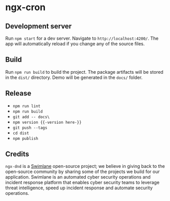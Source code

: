 # ngx-cron

## Development server

Run `npm start` for a dev server. Navigate to `http://localhost:4200/`. The app will automatically reload if you change any of the source files.

## Build

Run `npm run build` to build the project. The package artifacts will be stored in the `dist/` directory. Demo will be generated in the `docs/` folder.

## Release

* `npm run lint`
* `npm run build`
* `git add -- docs\`
* `npm version {{-version here-}}`
* `git push --tags`
* `cd dist`
* `npm publish`

## Credits
`ngx-dnd` is a [Swimlane](http://swimlane.com) open-source project; we believe in giving back to the open-source community by sharing some of the projects we build for our application. Swimlane is an automated cyber security operations and incident response platform that enables cyber security teams to leverage threat intelligence, speed up incident response and automate security operations.
